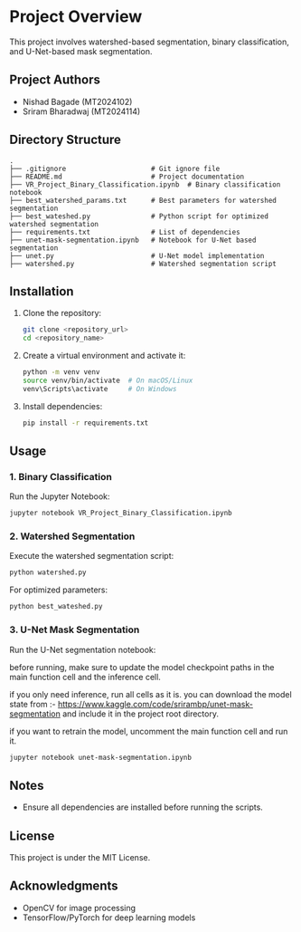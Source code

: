 # Project Overview
This project involves watershed-based segmentation, binary classification, and U-Net-based mask segmentation.

## Project Authors
- Nishad Bagade (MT2024102)
- Sriram Bharadwaj (MT2024114)

## Directory Structure
```
.
├── .gitignore                     # Git ignore file
├── README.md                      # Project documentation
├── VR_Project_Binary_Classification.ipynb  # Binary classification notebook
├── best_watershed_params.txt      # Best parameters for watershed segmentation
├── best_wateshed.py               # Python script for optimized watershed segmentation
├── requirements.txt               # List of dependencies
├── unet-mask-segmentation.ipynb   # Notebook for U-Net based segmentation
├── unet.py                        # U-Net model implementation
├── watershed.py                   # Watershed segmentation script
```

## Installation
1. Clone the repository:
   ```sh
   git clone <repository_url>
   cd <repository_name>
   ```
2. Create a virtual environment and activate it:
   ```sh
   python -m venv venv
   source venv/bin/activate  # On macOS/Linux
   venv\Scripts\activate     # On Windows
   ```
3. Install dependencies:
   ```sh
   pip install -r requirements.txt
   ```

## Usage
### 1. Binary Classification
Run the Jupyter Notebook:
```sh
jupyter notebook VR_Project_Binary_Classification.ipynb
```

### 2. Watershed Segmentation
Execute the watershed segmentation script:
```sh
python watershed.py
```
For optimized parameters:
```sh
python best_wateshed.py
```

### 3. U-Net Mask Segmentation
Run the U-Net segmentation notebook:

before running, make sure to update the model checkpoint paths in the main function cell and the inference cell. 

if you only need inference, run all cells as it is. you can download the model state from :- https://www.kaggle.com/code/srirambp/unet-mask-segmentation and include it in the project root directory. 

if you want to retrain the model, uncomment the main function cell and run it. 

```sh
jupyter notebook unet-mask-segmentation.ipynb
```


## Notes
- Ensure all dependencies are installed before running the scripts.

## License
This project is under the MIT License.

## Acknowledgments
- OpenCV for image processing
- TensorFlow/PyTorch for deep learning models

